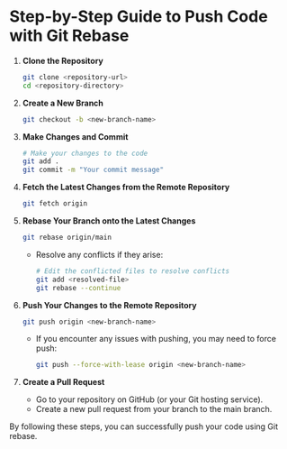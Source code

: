 # Step-by-Step Guide to Push Code with Git Rebase

1. **Clone the Repository**
    ```sh
    git clone <repository-url>
    cd <repository-directory>
    ```

2. **Create a New Branch**
    ```sh
    git checkout -b <new-branch-name>
    ```

3. **Make Changes and Commit**
    ```sh
    # Make your changes to the code
    git add .
    git commit -m "Your commit message"
    ```

4. **Fetch the Latest Changes from the Remote Repository**
    ```sh
    git fetch origin
    ```

5. **Rebase Your Branch onto the Latest Changes**
    ```sh
    git rebase origin/main
    ```

    - Resolve any conflicts if they arise:
      ```sh
      # Edit the conflicted files to resolve conflicts
      git add <resolved-file>
      git rebase --continue
      ```

6. **Push Your Changes to the Remote Repository**
    ```sh
    git push origin <new-branch-name>
    ```

    - If you encounter any issues with pushing, you may need to force push:
      ```sh
      git push --force-with-lease origin <new-branch-name>
      ```

7. **Create a Pull Request**
    - Go to your repository on GitHub (or your Git hosting service).
    - Create a new pull request from your branch to the main branch.

By following these steps, you can successfully push your code using Git rebase.